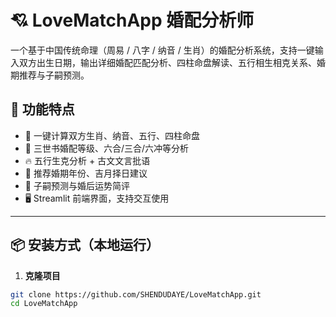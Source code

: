 # 💘 LoveMatchApp 婚配分析师

一个基于中国传统命理（周易 / 八字 / 纳音 / 生肖）的婚配分析系统，支持一键输入双方出生日期，输出详细婚配匹配分析、四柱命盘解读、五行相生相克关系、婚期推荐与子嗣预测。

## 🧱 功能特点

- 🧮 一键计算双方生肖、纳音、五行、四柱命盘
- 💖 三世书婚配等级、六合/三合/六冲等分析
- 🔥 五行生克分析 + 古文文言批语
- 📅 推荐婚期年份、吉月择日建议
- 👶 子嗣预测与婚后运势简评
- 🖥️ Streamlit 前端界面，支持交互使用

---

## 📦 安装方式（本地运行）

1. **克隆项目**

```bash
git clone https://github.com/SHENDUDAYE/LoveMatchApp.git
cd LoveMatchApp
